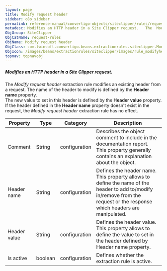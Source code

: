 ```yaml
---
layout: page
title: Modify request header
sidebar: c8o_sidebar
permalink: reference-manual/convertigo-objects/siteclipper/rules/request-rules/modify-request-header/
metadesc: Modifies an HTTP header in a Site Clipper request.   The  Modify request header  extraction rule modifies an existing header from a request. The name 
ObjGroup: SiteClipper
ObjCatName: request-rules
ObjName: Modify request header
ObjClass: com.twinsoft.convertigo.beans.extractionrules.siteclipper.ModifyHeaderOfRequest
ObjIcon: /images/beans/extractionrules/siteclipper/images/rule_modifyheaderRequest_color_32x32.png
topnav: topnavobj
---
```

##### Modifies an HTTP header in a Site Clipper request. 

The <i>Modify request header</i> extraction rule modifies an existing header from a request. The name of the header to modify is defined by the <b>Header name</b> property.<br/>The new value to set in this header is defined by the <b>Header value</b> property.<br/>If the header defined in the <b>Header name</b> property doesn't exist in the request, the <i>Modify request header</i> extraction rule has no effect.

Property | Type | Category | Description
--- | --- | --- | ---
Comment | String | configuration | Describes the object comment to include in the documentation report.<br/>This property generally contains an explanation about the object.
Header name | String | configuration | Defines the header name.<br/>This property allows to define the name of the header to add to/modify in/remove from the request or the response which headers are manipulated.
Header value | String | configuration | Defines the header value.<br/>This property allows to define the value to set in the header defined by <span class="computer">Header name</span> property.
Is active | boolean | configuration | Defines whether the extraction rule is active.
